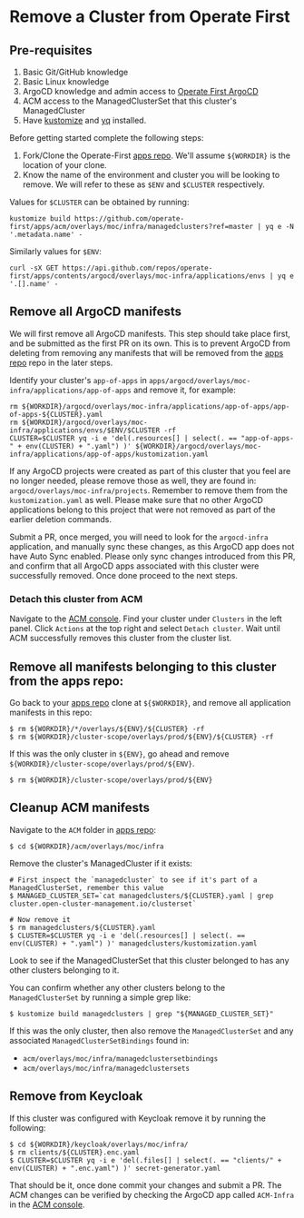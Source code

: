# Remove a Cluster from Operate First

## Pre-requisites

1. Basic Git/GitHub knowledge
2. Basic Linux knowledge
3. ArgoCD knowledge and admin access to [Operate First ArgoCD][]
4. ACM access to the ManagedClusterSet that this cluster's ManagedCluster
5. Have [kustomize][] and [yq][] installed.

Before getting started complete the following steps:

1. Fork/Clone the Operate-First [apps repo][]. We'll assume `${WORKDIR}` is the location of your clone.
2. Know the name of the environment and cluster you will be looking to remove.
   We will refer to these as `$ENV` and `$CLUSTER` respectively.

Values for `$CLUSTER` can be obtained by running:
```
kustomize build https://github.com/operate-first/apps/acm/overlays/moc/infra/managedclusters?ref=master | yq e -N '.metadata.name' -
```

Similarly values for `$ENV`:

```
curl -sX GET https://api.github.com/repos/operate-first/apps/contents/argocd/overlays/moc-infra/applications/envs | yq e '.[].name' -
```

## Remove all ArgoCD manifests

We will first remove all ArgoCD manifests. This step should take place first, and be submitted as the first PR on its
own. This is to prevent ArgoCD from deleting from removing any manifests that will be removed from the [apps repo][]
repo in the later steps.

Identify your cluster's `app-of-apps` in `apps/argocd/overlays/moc-infra/applications/app-of-apps` and remove it,
for example:

```
rm ${WORKDIR}/argocd/overlays/moc-infra/applications/app-of-apps/app-of-apps-${CLUSTER}.yaml
rm ${WORKDIR}/argocd/overlays/moc-infra/applications/envs/$ENV/$CLUSTER -rf
CLUSTER=$CLUSTER yq -i e 'del(.resources[] | select(. == "app-of-apps-" + env(CLUSTER) + ".yaml") )' ${WORKDIR}/argocd/overlays/moc-infra/applications/app-of-apps/kustomization.yaml
```

If any ArgoCD projects were created as part of this cluster that you feel are no longer needed, please remove those as
well, they are found in: `argocd/overlays/moc-infra/projects`. Remember to remove them from the `kustomization.yaml`
as well. Please make sure that no other ArgoCD applications belong to this project that were not removed as part of
the earlier deletion commands.

Submit a PR, once merged, you will need to look for the `argocd-infra` application, and manually sync these changes,
as this ArgoCD app does not have Auto Sync enabled. Please only sync changes introduced from this PR, and confirm that
all ArgoCD apps associated with this cluster were successfully removed. Once done proceed to the next steps.

### Detach this cluster from ACM

Navigate to the [ACM console][]. Find your cluster under `Clusters` in the left panel. Click `Actions` at the top right
and select `Detach cluster`. Wait until ACM successfully removes this cluster from the cluster list.

## Remove all manifests belonging to this cluster from the apps repo:

Go back to your [apps repo][] clone at `${$WORKDIR}`, and remove all application manifests in this repo:
```
$ rm ${WORKDIR}/*/overlays/${ENV}/${CLUSTER} -rf
$ rm ${WORKDIR}/cluster-scope/overlays/prod/${ENV}/${CLUSTER} -rf
```

If this was the only cluster in `${ENV}`, go ahead and remove `${WORKDIR}/cluster-scope/overlays/prod/${ENV}`.

```
$ rm ${WORKDIR}/cluster-scope/overlays/prod/${ENV}
```

## Cleanup ACM manifests

Navigate to the `ACM` folder in [apps repo][]:

```
$ cd ${WORKDIR}/acm/overlays/moc/infra
```

Remove the cluster's ManagedCluster if it exists:

```
# First inspect the `managedcluster` to see if it's part of a ManagedClusterSet, remember this value
$ MANAGED_CLUSTER_SET=`cat managedclusters/${CLUSTER}.yaml | grep cluster.open-cluster-management.io/clusterset`

# Now remove it
$ rm managedclusters/${CLUSTER}.yaml
$ CLUSTER=$CLUSTER yq -i e 'del(.resources[] | select(. == env(CLUSTER) + ".yaml") )' managedclusters/kustomization.yaml
```

Look to see if the ManagedClusterSet that this cluster belonged to has any other clusters belonging to it.

You can confirm whether any other clusters belong to the `ManagedClusterSet` by running a simple grep like:

```
$ kustomize build managedclusters | grep "${MANAGED_CLUSTER_SET}"
```

If this was the only cluster, then also remove the `ManagedClusterSet` and any associated `ManagedClusterSetBindings` found in:

- `acm/overlays/moc/infra/managedclustersetbindings`
- `acm/overlays/moc/infra/managedclustersets`

## Remove from Keycloak

If this cluster was configured with Keycloak remove it by running the following:

```
$ cd ${WORKDIR}/keycloak/overlays/moc/infra/
$ rm clients/${CLUSTER}.enc.yaml
$ CLUSTER=$CLUSTER yq -i e 'del(.files[] | select(. == "clients/" + env(CLUSTER) + ".enc.yaml") )' secret-generator.yaml
```

That should be it, once done commit your changes and submit a PR. The ACM changes can be verified by checking the ArgoCD
app called `ACM-Infra` in the [ACM console][].

[apps repo]: https://github.com/operate-first/apps
[Operate First ArgoCD]: https://argocd.operate-first.cloud/applications
[yq]: https://mikefarah.gitbook.io/yq/
[kustomize]: https://kustomize.io/
[ACM console]: https://multicloud-console.apps.moc-infra.massopen.cloud/multicloud/welcome
